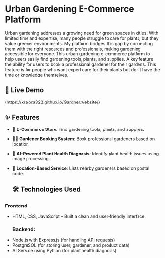 # Urban Gardening E-Commerce Platform
Urban gardening addresses a growing need for green spaces in cities. With limited time and expertise, many people struggle to care for plants, but they value greener environments. My platform bridges this gap by connecting them with the right resources and professionals, making gardening accessible for everyone. This urban gardening e-commerce platform to help users easily find gardening tools, plants, and supplies. A key feature the ability for users to book a professional gardener for their gardens. This feature is  for people who want expert care for their plants but don’t have the time or knowledge themselves.

## 🔗 Live Demo
(https://krajora322.github.io/Gardner.website/)

## ✨ Features
- 🌱 **E-Commerce Store**: Find gardening tools, plants, and supplies.
- 👨‍🌾 **Gardener Booking System**: Book professional gardeners based on location.
- 🤖 **AI-Powered Plant Health Diagnosis**: Identify plant health issues using image processing.
- 📌 **Location-Based Service**: Lists nearby gardeners based on postal code.

  ## 🛠️ Technologies Used
### **Frontend:**
- HTML, CSS, JavaScript – Built a clean and user-friendly interface.
  ### **Backend:**
- Node.js with Express.js (for handling API requests)
- PostgreSQL (for storing user, gardener, and product data)
- AI Service using Python (for plant health diagnosis)
  
